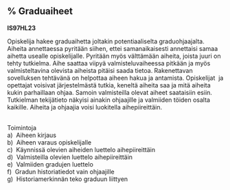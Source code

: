 % Graduaiheet
-----------

**IS97HL23**

Opiskelija hakee graduaihetta joltakin potentiaaliselta graduohjaajalta.
Aiheita annettaessa pyritään siihen, ettei samanaikaisesti annettaisi
samaa aihetta usealle opiskelijalle. Pyritään myös välttämään aiheita,
joista juuri on tehty tutkielma. Aihe saattaa viipyä valmisteluvaiheessa
pitkään ja myös valmisteltavina olevista aiheista pitäisi saada tietoa.
Rakenettavan sovelluksen tehtävänä on helpottaa aiheen hakua ja
antamista. Opiskelijat  ja opettajat voisivat järjestelmästä tutkia,
keneltä aiheita saa ja mitä aiheita kukin parhaillaan ohjaa. Samoin
valmisteilla olevat aiheet saataisiin esiin. Tutkielman tekijätieto
näkyisi ainakin ohjaajille ja valmiiden töiden osalta kaikille. Aiheita
ja ohjaajia voisi luokitella aihepiireittäin. \
 

Toimintoja \
a)  Aiheen kirjaus \
b)  Aiheen varaus opiskelijalle \
c)  Käynnissä olevien aiheiden luettelo aihepiireittäin \
d)  Valmisteilla olevien luettelo aihepiireittäin \
e)  Valmiiden gradujen luettelo \
f)  Gradun historiatiedot vain ohjaajille \
g)  Historiamerkinnän teko graduun liittyen \
  \
 
